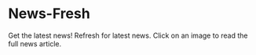 # News-Fresh
Get the latest news! Refresh for latest news. Click on an image to read the full news article.
